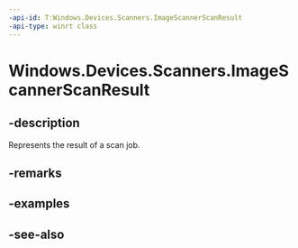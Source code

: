 ----api-id: T:Windows.Devices.Scanners.ImageScannerScanResult
-api-type: winrt class
---<!-- Class syntax.public class ImageScannerScanResult : Windows.Devices.Scanners.IImageScannerScanResult--># Windows.Devices.Scanners.ImageScannerScanResult## -descriptionRepresents the result of a scan job.## -remarks## -examples## -see-also